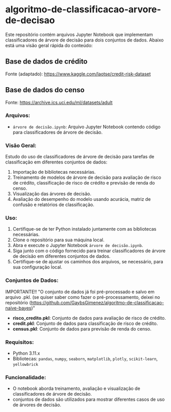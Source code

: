 # algoritmo-de-classificacao-arvore-de-decisao

Este repositório contém arquivos Jupyter Notebook que implementam classificadores de árvore de decisão para dois conjuntos de dados. Abaixo está uma visão geral rápida do conteúdo:

## Base de dados de crédito
Fonte (adaptado): https://www.kaggle.com/laotse/credit-risk-dataset 

## Base de dados do censo
Fonte: https://archive.ics.uci.edu/ml/datasets/adult

### Arquivos:
- `árvore de decisão.ipynb`: Arquivo Jupyter Notebook contendo código para classificadores de árvore de decisão.

### Visão Geral:
Estudo do uso de classificadores de árvore de decisão para tarefas de classificação em diferentes conjuntos de dados:

1. Importação de bibliotecas necessárias.
2. Treinamento de modelos de árvore de decisão para avaliação de risco de crédito, classificação de risco de crédito e previsão de renda do censo.
3. Visualização das árvores de decisão.
4. Avaliação do desempenho do modelo usando acurácia, matriz de confusão e relatórios de classificação.

### Uso:
1. Certifique-se de ter Python instalado juntamente com as bibliotecas necessárias.
2. Clone o repositório para sua máquina local.
3. Abra e execute o Jupyter Notebook `árvore de decisão.ipynb`.
4. Siga junto com o código fornecido para treinar classificadores de árvore de decisão em diferentes conjuntos de dados.
5. Certifique-se de ajustar os caminhos dos arquivos, se necessário, para sua configuração local.

### Conjuntos de Dados:
IMPORTANTE!! 
"O conjunto de dados já foi pré-processado e salvo em arquivo .pkl. (se quiser saber como fazer o pré-processamento, deixei no repositório (https://github.com/GaybsGimenez/algoritmo-de-classificacao-naive-bayes)" 

- **risco_credito.pkl**: Conjunto de dados para avaliação de risco de crédito.
- **credit.pkl**: Conjunto de dados para classificação de risco de crédito.
- **census.pkl**: Conjunto de dados para previsão de renda do censo.

### Requisitos:
- Python 3.11.x
- Bibliotecas: `pandas`, `numpy`, `seaborn`, `matplotlib`, `plotly`, `scikit-learn`, `yellowbrick`

### Funcionalidade:
- O notebook aborda treinamento, avaliação e visualização de classificadores de árvore de decisão.
- conjuntos de dados são utilizados para mostrar diferentes casos de uso de árvores de decisão.
